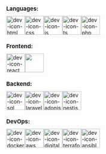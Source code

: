 <h1 style="font-size: 15px;">Languages:</h1>
<div style = "display: flex">
  <img align = "center" alt = "dev-icon-html" height = "50" width = "50" src = "https://cdn.jsdelivr.net/gh/devicons/devicon/icons/html5/html5-original.svg" >
  <img align = "center" alt = "dev-icon-css" height = "50" width = "50" src="https://cdn.jsdelivr.net/gh/devicons/devicon/icons/css3/css3-original.svg" />   
  <img align = "center" alt = "dev-icon-js" height = "50" width = "50" src = "https://cdn.jsdelivr.net/gh/devicons/devicon/icons/javascript/javascript-original.svg" >
  <img align = "center" alt = "dev-icon-ts" height = "50" width = "50" src = "https://cdn.jsdelivr.net/gh/devicons/devicon/icons/typescript/typescript-original.svg" >
  <img align = "center" alt = "dev-icon-php" height = "50" width = "50" src = "https://cdn.jsdelivr.net/gh/devicons/devicon/icons/php/php-original.svg">
</div>
<h1 style="font-size: 15px;">Frontend:</h1>
<div style = "display: flex">
  <img align = "center" alt = "dev-icon-react" height = "50" width = "50" src = "https://cdn.jsdelivr.net/gh/devicons/devicon@latest/icons/react/react-original-wordmark.svg" >
  <img align = "center" height = "50" width = "50" src="https://cdn.jsdelivr.net/gh/devicons/devicon/icons/vuejs/vuejs-original-wordmark.svg" />
</div>
<h1 style="font-size: 15px;">Backend:</h1>
<div style = "display: flex">
  <img align = "center" alt="dev-icon-sql" height = "50" width = "50" src="https://cdn.jsdelivr.net/gh/devicons/devicon@latest/icons/azuresqldatabase/azuresqldatabase-original.svg" />
  <img align = "center" alt = "dev-icon-laravel" height = "50" width ="50" src="https://cdn.jsdelivr.net/gh/devicons/devicon/icons/laravel/laravel-original.svg">
  <img align = "center" alt="dev-icon-adonisjs" height = "50" width = "50" src="https://cdn.jsdelivr.net/gh/devicons/devicon/icons/adonisjs/adonisjs-original.svg" />
  <img align = "center" alt="dev-icon-nestjs" height = "50" width = "50" src="https://cdn.jsdelivr.net/gh/devicons/devicon@latest/icons/nestjs/nestjs-original.svg" />
</div>
<h1 style="font-size: 15px;">DevOps:</h1>
<div style = "display: flex">
  <img align = "center" alt = "dev-icon-docker" height = "50" width = "50" src="https://cdn.jsdelivr.net/gh/devicons/devicon@latest/icons/docker/docker-plain-wordmark.svg"/>
  <img align = "center" alt = "dev-icon-aws" height = "50" width = "50" src="https://cdn.jsdelivr.net/gh/devicons/devicon@latest/icons/amazonwebservices/amazonwebservices-plain-wordmark.svg"/>
  <img align = "center" alt = "dev-icon-digitalocean" height = "50" width = "50" src="https://cdn.jsdelivr.net/gh/devicons/devicon@latest/icons/digitalocean/digitalocean-original-wordmark.svg"/>
  <img align = "center" alt = "dev-icon-terraform" height = "50" width = "50" src="https://cdn.jsdelivr.net/gh/devicons/devicon@latest/icons/terraform/terraform-original.svg"/>
  <img align = "center" alt = "dev-icon-ansible" height = "50" width = "50" src="https://cdn.jsdelivr.net/gh/devicons/devicon@latest/icons/ansible/ansible-original.svg"/>
</div>   



